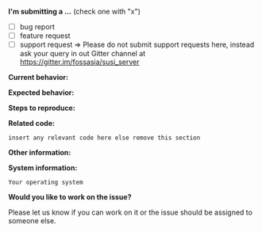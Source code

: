 **I'm submitting a ...**  (check one with "x")
- [ ] bug report
- [ ] feature request
- [ ] support request => Please do not submit support requests here, instead ask your query in out Gitter channel at https://gitter.im/fossasia/susi_server

**Current behavior:**
<!-- Describe how the bug manifests. -->

**Expected behavior:**
<!-- Describe what the behavior would be without the bug. -->

**Steps to reproduce:**
<!-- If you are able to illustrate the bug or feature request with an example, please provide steps to reproduce -->

**Related code:**

```
insert any relevant code here else remove this section
```

**Other information:**
<!-- List any other information that is relevant to your issue. Stack traces, related issues, suggestions on how to fix, Stack Overflow links, forum links, etc. -->

**System information:**

<!-- Add information about the system your facing this bug on. If you think this is irrelevant or if it's a UI bug or a feature request, please remove this section -->

```
Your operating system
```

**Would you like to work on the issue?**

Please let us know if you can work on it or the issue should be assigned to someone else.
```
